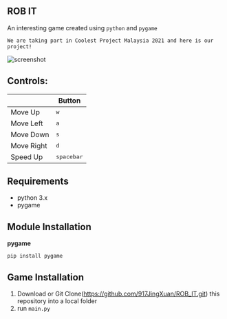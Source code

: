 ## ROB IT 
An interesting game created using `python` and `pygame`

```
We are taking part in Coolest Project Malaysia 2021 and here is our project!
```
![screenshot](https://github.com/917JingXuan/ROB_IT/blob/main/Assets/menu.jpg)

## Controls: 

|              | Button              |
|--------------|---------------------|
| Move Up      | <kbd>w</kbd>        |
| Move Left    | <kbd>a</kbd>        |
| Move Down    | <kbd>s</kbd>        |
| Move Right   | <kbd>d</kbd>        |
| Speed Up     | <kbd>spacebar</kbd> |

## Requirements
* python 3.x
* pygame

## Module Installation
**pygame**
```
pip install pygame
```

## Game Installation 
1. Download or Git Clone(https://github.com/917JingXuan/ROB_IT.git) this repository into a local folder
2. run `main.py`